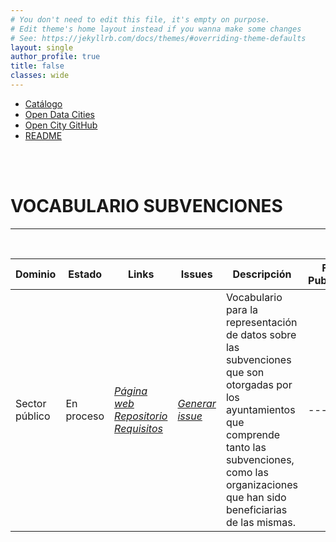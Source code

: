 ```yaml
---
# You don't need to edit this file, it's empty on purpose.
# Edit theme's home layout instead if you wanna make some changes
# See: https://jekyllrb.com/docs/themes/#overriding-theme-defaults
layout: single
author_profile: true 
title: false
classes: wide
---
```


<head>
<link href="stylesheet.css" rel="stylesheet"/>
  
  <nav class="style-4">
<ul class="menu-4">
	<li class="current"><a href="https://fempcatalogo.github.io/FEMPTFG/" data-hover="Catálogo">Catálogo</a></li>
	<li class="left"><a href="http://vocab.linkeddata.es/datosabiertos/" data-hover="Open Data Cities">Open Data Cities</a></li>
	<li class="left"><a href="https://github.com/opencitydata/" data-hover="Open City GitHub">Open City GitHub</a></li>
	<li class="left"><a href="https://github.com/opencitydata/vocab-sector-publico-subvenciones/blob/main/README.md" data-hover="README">README</a></li>
</ul>
	</nav>
	<br><br>
  
</head>

<div id="bodyid">
<link href="stylesheet.css" rel="stylesheet"/>

<h1> VOCABULARIO SUBVENCIONES </h1>
</div>
  
---

&nbsp;
 

  
  
| Dominio |  Estado  |   Links   |   Issues   |   Descripción   |  Fecha Publicación |   Prefijo   | Formatos |   Liciencia | Idiomas   | 
| -------- | -------- | --------- | ---------- | --------------- | -------- | --------- | -------- | --------- | ---------- | 
| Sector público | En proceso | *[Página web](http://vocab.ciudadesabiertas.es/def/sector-publico/subvenciones/index-es.html)* *[Repositorio](https://github.com/opencitydata/vocab-sector-publico-subvenciones)*  *[Requisitos](https://github.com/opencitydata/vocab-sector-publico-subvenciones/tree/main/requirements)* |  *[Generar issue](https://github.com/opencitydata/vocab-sector-publico-subvenciones/issues)*   | Vocabulario para la representación de datos sobre las subvenciones que son otorgadas por los ayuntamientos que comprende tanto las subvenciones, como las organizaciones que han sido beneficiarias de las mismas. | --- | 	essubv | rdf+xml   html   turtle | CC-BY  | es   en   |
 
 
  
&nbsp;


  

